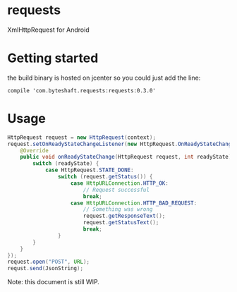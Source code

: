# requests
XmlHttpRequest for Android

# Getting started
the build binary is hosted on jcenter so you could just add the line:

```
compile 'com.byteshaft.requests:requests:0.3.0'
```

# Usage
```java
HttpRequest request = new HttpRequest(context);
request.setOnReadyStateChangeListener(new HttpRequest.OnReadyStateChangeListener() {
    @Override
    public void onReadyStateChange(HttpRequest request, int readyState) {
        switch (readyState) {
            case HttpRequest.STATE_DONE:
                switch (request.getStatus()) {
                    case HttpURLConnection.HTTP_OK:
                        // Request successful
                        break;
                    case HttpURLConnection.HTTP_BAD_REQUEST:
                        // Something was wrong
                        request.getResponseText();
                        request.getStatusText();
                        break;
                }
        }
    }
});
request.open("POST", URL);
requst.send(JsonString);
```

Note: this document is still WIP.
